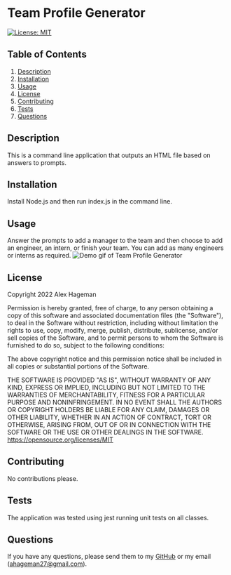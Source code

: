 # Team Profile Generator
  [![License: MIT](https://img.shields.io/badge/License-MIT-yellow.svg)](https://opensource.org/licenses/MIT)
  ## Table of Contents
  1. [Description](#description)
  2. [Installation](#installation)
  3. [Usage](#usage)
  4. [License](#license)
  5. [Contributing](#contributing)
  6. [Tests](#tests)
  7. [Questions](#questions)

  ## Description
  This is a command line application that outputs an HTML file based on answers to prompts.

  ## Installation
  Install Node.js and then run index.js in the command line.

  ## Usage
  Answer the prompts to add a manager to the team and then choose to add an engineer, an intern, or finish your team. You can add as many engineers or interns as required.
  ![Demo gif of Team Profile Generator](./assets/images/team-profile-generator-demo.gif)

  ## License
  Copyright 2022 Alex Hageman

Permission is hereby granted, free of charge, to any person obtaining a copy of this software and associated documentation files (the "Software"), to deal in the Software without restriction, including without limitation the rights to use, copy, modify, merge, publish, distribute, sublicense, and/or sell copies of the Software, and to permit persons to whom the Software is furnished to do so, subject to the following conditions:

The above copyright notice and this permission notice shall be included in all copies or substantial portions of the Software.

THE SOFTWARE IS PROVIDED "AS IS", WITHOUT WARRANTY OF ANY KIND, EXPRESS OR IMPLIED, INCLUDING BUT NOT LIMITED TO THE WARRANTIES OF MERCHANTABILITY, FITNESS FOR A PARTICULAR PURPOSE AND NONINFRINGEMENT. IN NO EVENT SHALL THE AUTHORS OR COPYRIGHT HOLDERS BE LIABLE FOR ANY CLAIM, DAMAGES OR OTHER LIABILITY, WHETHER IN AN ACTION OF CONTRACT, TORT OR OTHERWISE, ARISING FROM, OUT OF OR IN CONNECTION WITH THE SOFTWARE OR THE USE OR OTHER DEALINGS IN THE SOFTWARE.
  https://opensource.org/licenses/MIT

  ## Contributing
  No contributions please.

  ## Tests
  The application was tested using jest running unit tests on all classes.

  ## Questions
  If you have any questions, please send them to my [GitHub](https://github.com/ahageman27) or my email (ahageman27@gmail.com).
